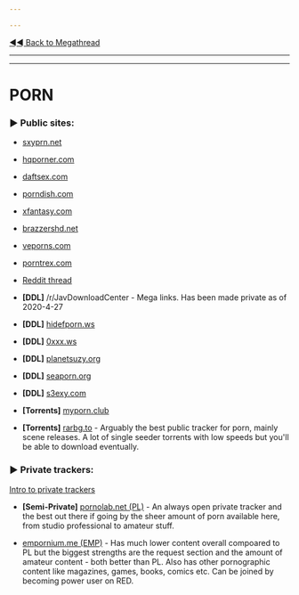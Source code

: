 ---
---
[◄◄ Back to Megathread](https://www.reddit.com/r/Piracy/wiki/megathread)

---
---

# PORN

### ► **Public sites**:

* [sxyprn.net](http://sxyprn.net/)

* [hqporner.com](https://hqporner.com/)

* [daftsex.com](https://daftsex.com/)

* [porndish.com](http://porndish.com/)

* [xfantasy.com](https://www.xfantasy.com/en/)

* [brazzershd.net](https://brazzershd.net/)

* [veporns.com](http://www.veporns.com/)

* [porntrex.com](https://www.porntrex.com/)

* [Reddit thread](https://www.reddit.com/r/Piracy/comments/fc126u/new_porn_streaming_websites/)

* **[DDL]** /r/JavDownloadCenter - Mega links. Has been made private as of 2020-4-27

* **[DDL]** [hidefporn.ws](https://hidefporn.ws/)

* **[DDL]** [0xxx.ws](https://0xxx.ws/)

* **[DDL]** [planetsuzy.org](http://www.planetsuzy.org/)

* **[DDL]** [seaporn.org](https://www.seaporn.org/)

* **[DDL]** [s3exy.com](http://www.s3exy.com/)

* **[Torrents]** [myporn.club](https://myporn.club/)

* **[Torrents]** [rarbg.to](https://rarbg.to/) - Arguably the best public tracker for porn, mainly scene releases. A lot of single seeder torrents with low speeds but you'll be able to download eventually. 

### ► **Private trackers**:

[Intro to private trackers](https://www.reddit.com/r/Piracy/wiki/guides/private_trackers)

* **[Semi-Private]** [pornolab.net (PL)](https://pornolab.net/) - An always open private tracker and the best out there if going by the sheer amount of porn available here, from studio professional to amateur stuff. 

* [empornium.me (EMP)](https://empornium.me/) - Has much lower content overall compoared to PL but the biggest strengths are the request section and the amount of amateur content - both better than PL. Also has other pornographic content like magazines, games, books, comics etc. Can be joined by becoming power user on RED.

&nbsp;